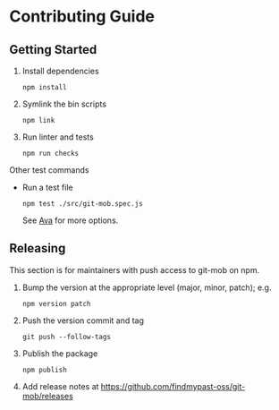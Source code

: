 # Contributing Guide

## Getting Started

1. Install dependencies
   ```
   npm install
   ```
1. Symlink the bin scripts
   ```
   npm link
   ```
1. Run linter and tests
   ```
   npm run checks
   ```
 
Other test commands

- Run a test file
  ```
  npm test ./src/git-mob.spec.js
  ```
  
  See [Ava](https://github.com/avajs/ava) for more options.

## Releasing

This section is for maintainers with push access to git-mob on npm.

1. Bump the version at the appropriate level (major, minor, patch); e.g.
   ```
   npm version patch
   ```
1. Push the version commit and tag
   ```
   git push --follow-tags
   ```
1. Publish the package
   ```
   npm publish
   ```
1. Add release notes at https://github.com/findmypast-oss/git-mob/releases
